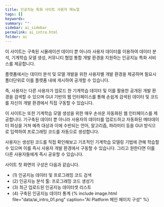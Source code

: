 ```yaml
---
title: 인공지능 특화 사이트 사용자 매뉴얼
tags: []
keywords:
summary: ""
sidebar: ai_sidebar
permalink: ai_intro.html
folder: ai
---
```

 이 사이트는 구축된 시뮬레이션 데이터 뿐 아니라 사용자 데이터를 이용하여 데이터 분석, 기계학습 모델 생성, 커뮤니티 협업 통합 개발 환경을 지원하는 인공지능 특화 서비스를 제공합니다.

 플랫폼에서는 데이터 분석 및 모델 개발을 위한 사용자별 개발 환경을 제공하며 필요시 폴더단위로 이를 플랫폼 내에 게시하여 공개할 수 있습니다.

 즉, 사용자는 다른 사용자가 업로드 한 기계학습 데이터 및 이를 활용한 공개된 개발 환경을 검색할 수 있으며 GUI 기반의 웹 인터페이스를 통해 손쉽게 검색된 데이터 및 코드를 자신의 개발 환경에서 직접 구동할 수 있습니다.

 이 사이트는 또한 기계학습 모델 생성을 위한 매우 손쉬운 자동화된 웹 인터페이스를 제공합니다. 기구축된 데이터 뿐 아니라 사용자의 데이터를 업로드하고 자동화된 메타데이터 파싱을 거쳐 예측 대상과 이에 수반되는 언어, 알고리즘, 파라미터 등을 GUI 방식으로 입력하여 프로그래밍 코드를 자동으로 생성합니다.

 사용자는 생성된 코드를 직접 확인해보고 기초적인 기계학습 모델링 기법에 관해 학습할 수 있으며 이를 즉시 사용자 개발 환경에서 구동할 수 있습니다. 그리고 원한다면 이를 다른 사용자들에게 즉시 공유할 수 있습니다.

 사이트 첫 화면의 구성은 다음과 같습니다.

 - (1) 인공지능 데이터 및 프로그래밍 코드 검색
 - (2) 인공지능 분석 툴: 프로그래밍 코드 생성기
 - (3) 최근 업로드된 인공지능 데이터셋 리스트
 - (4) 구축된 인공지능 데이터 통계
 {% include image.html file="data/ai_intro_01.png" caption="AI Platform 메인 페이지 구성" %}